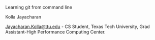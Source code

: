 Learning git from command line

Kolla Jayacharan  

Jayacharan.Kolla@ttu.edu - CS Student, Texas Tech University, Grad Assistant-High Performance Computing Center.
